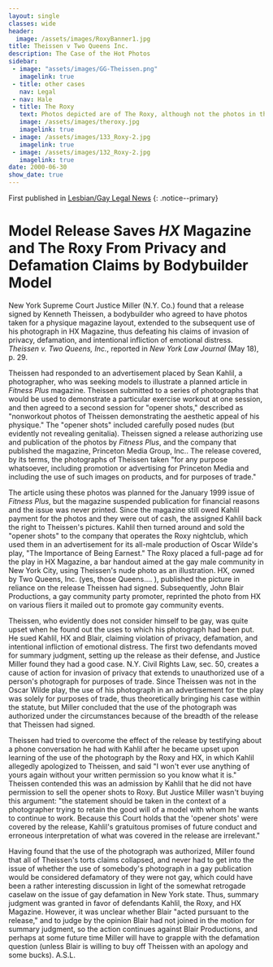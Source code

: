 ```yaml
---
layout: single
classes: wide
header:
  image: /assets/images/RoxyBanner1.jpg
title: Theissen v Two Queens Inc.    
description: The Case of the Hot Photos
sidebar:
 - image: "assets/images/GG-Theissen.png"
   imagelink: true
 - title: other cases
   nav: Legal
 - nav: Hale  
 - title: The Roxy
   text: Photos depicted are of The Roxy, although not the photos in this case. Where's Glenndo?
   image: /assets/images/theroxy.jpg
   imagelink: true
 - image: /assets/images/133_Roxy-2.jpg
   imagelink: true
 - image: /assets/images/132_Roxy-2.jpg
   imagelink: true
date: 2000-06-30
show_date: true
---
```


First published in [Lesbian/Gay Legal News](http://www.qrd.org/qrd/www/legal/lgln/06.00.html)
{: .notice--primary}

# Model Release Saves _HX_ Magazine and The Roxy From Privacy and Defamation Claims by Bodybuilder Model

New York Supreme Court Justice Miller (N.Y. Co.) found that a release signed by Kenneth Theissen, a bodybuilder who agreed to have photos taken for a physique magazine layout, extended to the subsequent use of his photograph in HX Magazine, thus defeating his claims of invasion of privacy, defamation, and intentional infliction of emotional distress. _Theissen v. Two Queens, Inc._, reported in _New York Law Journal_ (May 18), p. 29.

Theissen had responded to an advertisement placed by Sean Kahlil, a photographer, who was seeking models to illustrate a planned article in _Fitness Plus_ magazine. Theissen submitted to a series of photographs that would be used to demonstrate a particular exercise workout at one session, and then agreed to a second session for "opener shots," described as "nonworkout photos of Theissen demonstrating the aesthetic appeal of his physique." The "opener shots" included carefully posed nudes (but evidently not revealing genitalia). Theissen signed a release authorizing use and publication of the photos by _Fitness Plus_, and the company that published the magazine, Princeton Media Group, Inc.. The release covered, by its terms, the photographs of Theissen taken "for any purpose whatsoever, including promotion or advertising for Princeton Media and including the use of such images on products, and for purposes of trade."

The article using these photos was planned for the January 1999 issue of _Fitness Plus_, but the magazine suspended publication for financial reasons and the issue was never printed. Since the magazine still owed Kahlil payment for the photos and they were out of cash, the assigned Kahlil back the right to Theissen's pictures. Kahlil then turned around and sold the "opener shots" to the company that operates the Roxy nightclub, which used them in an advertisement for its all-male production of Oscar Wilde's play, "The Importance of Being Earnest." The Roxy placed a full-page ad for the play in HX Magazine, a bar handout aimed at the gay male community in New York City, using Theissen's nude photo as an illustration. HX, owned by Two Queens, Inc. (yes, those Queens.... ), published the picture in reliance on the release Theissen had signed. Subsequently, John Blair Productions, a gay community party promoter, reprinted the photo from HX on various fliers it mailed out to promote gay community events.

Theissen, who evidently does not consider himself to be gay, was quite upset when he found out the uses to which his photograph had been put. He sued Kahlil, HX and Blair, claiming violation of privacy, defamation, and intentional infliction of emotional distress. The first two defendants moved for summary judgment, setting up the release as their defense, and Justice Miller found they had a good case. N.Y. Civil Rights Law, sec. 50, creates a cause of action for invasion of privacy that extends to unauthorized use of a person's photograph for purposes of trade. Since Theissen was not in the Oscar Wilde play, the use of his photograph in an advertisement for the play was solely for purposes of trade, thus theoretically bringing his case within the statute, but Miller concluded that the use of the photograph was authorized under the circumstances because of the breadth of the release that Theissen had signed.

Theissen had tried to overcome the effect of the release by testifying about a phone conversation he had with Kahlil after he became upset upon learning of the use of the photograph by the Roxy and HX, in which Kahlil allegedly apologized to Theissen, and said "I won't ever use anything of yours again without your written permission so you know what it is." Theissen contended this was an admission by Kahlil that he did not have permission to sell the opener shots to Roxy. But Justice Miller wasn't buying this argument: "the statement should be taken in the context of a photographer trying to retain the good will of a model with whom he wants to continue to work. Because this Court holds that the 'opener shots' were covered by the release, Kahlil's gratuitous promises of future conduct and erroneous interpretation of what was covered in the release are irrelevant."

Having found that the use of the photograph was authorized, Miller found that all of Theissen's torts claims collapsed, and never had to get into the issue of whether the use of somebody's photograph in a gay publication would be considered defamatory of they were not gay, which could have been a rather interesting discussion in light of the somewhat retrogade caselaw on the issue of gay defamation in New York state. Thus, summary judgment was granted in favor of defendants Kahlil, the Roxy, and HX Magazine. However, it was unclear whether Blair "acted pursuant to the release," and to judge by the opinion Blair had not joined in the motion for summary judgment, so the action continues against Blair Productions, and perhaps at some future time Miller will have to grapple with the defamation question (unless Blair is willing to buy off Theissen with an apology and some bucks). A.S.L.